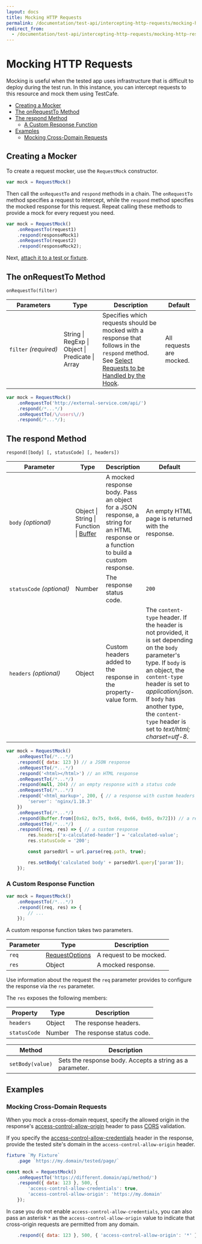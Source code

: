 ```yaml
---
layout: docs
title: Mocking HTTP Requests
permalink: /documentation/test-api/intercepting-http-requests/mocking-http-requests.html
redirect_from:
  - /documentation/test-api/intercepting-http-requests/mocking-http-responses.html
---
```

# Mocking HTTP Requests

Mocking is useful when the tested app uses infrastructure that is difficult to deploy during the test run. In this instance, you can intercept requests to this resource and mock them using TestCafe.

* [Creating a Mocker](#creating-a-mocker)
* [The onRequestTo Method](#the-onrequestto-method)
* [The respond Method](#the-respond-method)
  * [A Custom Response Function](#a-custom-response-function)
* [Examples](#examples)
  * [Mocking Cross-Domain Requests](#mocking-cross-domain-requests)

## Creating a Mocker

To create a request mocker, use the `RequestMock` constructor.

```js
var mock = RequestMock()
```

Then call the `onRequestTo` and `respond` methods in a chain. The `onRequestTo` method specifies a request to intercept, while the `respond` method specifies the mocked response for this request. Repeat calling these methods to provide a mock for every request you need.

```js
var mock = RequestMock()
    .onRequestTo(request1)
    .respond(responseMock1)
    .onRequestTo(request2)
    .respond(responseMock2);
```

Next, [attach it to a test or fixture](attaching-hooks-to-tests-and-fixtures.md).

## The onRequestTo Method

```text
onRequestTo(filter)
```

Parameters | Type | Description | Default
---------- | ---- | ----------- | -----
`filter`&#160;*(required)* | String &#124; RegExp &#124; Object &#124; Predicate &#124; Array | Specifies which requests should be mocked with a response that follows in the `respond` method. See [Select Requests to be Handled by the Hook](select-requests-to-be-handled-by-the-hook.md). | All requests are mocked.

```js
var mock = RequestMock()
    .onRequestTo('http://external-service.com/api/')
    .respond(/*...*/)
    .onRequestTo(/\/users\//)
    .respond(/*...*/);
```

## The respond Method

```text
respond([body] [, statusCode] [, headers])
```

Parameter | Type | Description   | Default
--------- | ---- | ------------- | -----
`body`&#160;*(optional)* | Object &#124; String &#124; Function &#124; [Buffer](https://nodejs.org/api/buffer.html) | A mocked response body. Pass an object for a JSON response, a string for an HTML response or a function to build a custom response. | An empty HTML page is returned with the response.
`statusCode`&#160;*(optional)* | Number | The response status code. | `200`
`headers`&#160;*(optional)* | Object | Custom headers added to the response in the property-value form.| The `content-type` header. If the header is not provided, it is set depending on the `body` parameter's type. If `body` is an object, the `content-type` header is set to *application/json*. If `body` has another type, the `content-type` header is set to *text/html; charset=utf-8*.

```js
var mock = RequestMock()
    .onRequestTo(/*...*/)
    .respond({ data: 123 }) // a JSON response
    .onRequestTo(/*...*/)
    .respond('<html></html>') // an HTML response
    .onRequestTo(/*...*/)
    .respond(null, 204) // an empty response with a status code
    .onRequestTo(/*...*/)
    .respond('<html_markup>', 200, { // a response with custom headers
        'server': 'nginx/1.10.3'
    })
    .onRequestTo(/*...*/)
    .respond(Buffer.from([0x62, 0x75, 0x66, 0x66, 0x65, 0x72])) // a response with binary data
    .onRequestTo(/*...*/)
    .respond((req, res) => { // a custom response
        res.headers['x-calculated-header'] = 'calculated-value';
        res.statusCode = '200';

        const parsedUrl = url.parse(req.path, true);

        res.setBody('calculated body' + parsedUrl.query['param']);
    });
```

### A Custom Response Function

```js
var mock = RequestMock()
    .onRequestTo(/*...*/)
    .respond((req, res) => {
        // ...
    });
```

A custom response function takes two parameters.

Parameter | Type | Description
--------- | ---- | ---------------
`req`     | [RequestOptions](requestoptions-object.md) | A request to be mocked.
`res`     | Object | A mocked response.

Use information about the request the `req` parameter provides to configure the response via the `res` parameter.

The `res` exposes the following members:

Property | Type | Description
-------- | ---- | ------------
`headers` | Object | The response headers.
`statusCode` | Number | The response status code.

Method | Description
------ | ---------------
`setBody(value)` | Sets the response body. Accepts a string as a parameter.

## Examples

### Mocking Cross-Domain Requests

When you mock a cross-domain request, specify the allowed origin in the response's [access-control-allow-origin](https://developer.mozilla.org/en-US/docs/Web/HTTP/Headers/Access-Control-Allow-Origin) header to pass [CORS](https://developer.mozilla.org/en-US/docs/Web/HTTP/CORS) validation.

If you specify the [access-control-allow-credentials](https://developer.mozilla.org/en-US/docs/Web/HTTP/Headers/Access-Control-Allow-Credentials) header in the response, provide the tested site's domain in the `access-control-allow-origin` header.

```js
fixture `My Fixture`
    .page `https://my.domain/tested/page/`

const mock = RequestMock()
    .onRequestTo('https://different.domain/api/method/')
    .respond({ data: 123 }, 500, {
        'access-control-allow-credentials': true,
        'access-control-allow-origin': 'https://my.domain'
    });
```

In case you do not enable `access-control-allow-credentials`, you can also pass an asterisk `*` as the `access-control-allow-origin` value to indicate that cross-origin requests are permitted from any domain.

```js
    .respond({ data: 123 }, 500, { 'access-control-allow-origin': '*' });
```